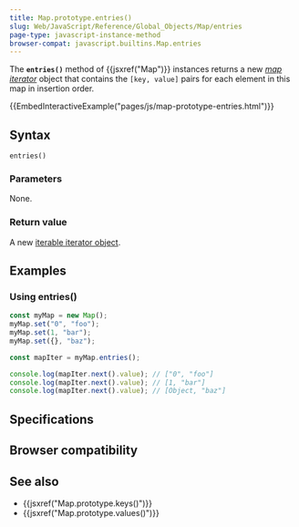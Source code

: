```yaml
---
title: Map.prototype.entries()
slug: Web/JavaScript/Reference/Global_Objects/Map/entries
page-type: javascript-instance-method
browser-compat: javascript.builtins.Map.entries
---
```




The **`entries()`** method of {{jsxref("Map")}} instances returns a new _[map iterator](/Web/JavaScript/Reference/Global_Objects/Iterator)_ object that contains the `[key, value]` pairs for each element in this map in insertion order.

{{EmbedInteractiveExample("pages/js/map-prototype-entries.html")}}

## Syntax

```js-nolint
entries()
```

### Parameters

None.

### Return value

A new [iterable iterator object](/Web/JavaScript/Reference/Global_Objects/Iterator).

## Examples

### Using entries()

```js
const myMap = new Map();
myMap.set("0", "foo");
myMap.set(1, "bar");
myMap.set({}, "baz");

const mapIter = myMap.entries();

console.log(mapIter.next().value); // ["0", "foo"]
console.log(mapIter.next().value); // [1, "bar"]
console.log(mapIter.next().value); // [Object, "baz"]
```

## Specifications



## Browser compatibility



## See also

- {{jsxref("Map.prototype.keys()")}}
- {{jsxref("Map.prototype.values()")}}
